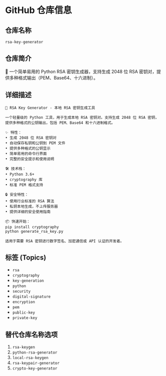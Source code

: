 # GitHub 仓库信息

## 仓库名称
`rsa-key-generator`

## 仓库简介
🔐 一个简单易用的 Python RSA 密钥生成器，支持生成 2048 位 RSA 密钥对，提供多种格式输出（PEM、Base64、十六进制）。

## 详细描述
```
🔐 RSA Key Generator - 本地 RSA 密钥生成工具

一个轻量级的 Python 工具，用于生成本地 RSA 密钥对。支持生成 2048 位 RSA 密钥，提供多种格式的公钥输出，包括 PEM、Base64 和十六进制格式。

✨ 特性：
• 生成 2048 位 RSA 密钥对
• 自动保存私钥和公钥到 PEM 文件
• 提供多种格式的公钥显示
• 简单易用的命令行界面
• 完整的安全提示和使用说明

🛠️ 技术栈：
• Python 3.6+
• cryptography 库
• 标准 PEM 格式支持

🔒 安全特性：
• 使用行业标准的 RSA 算法
• 私钥本地生成，不上传服务器
• 提供详细的安全使用指南

📦 快速开始：
pip install cryptography
python generate_rsa_key.py

适用于需要 RSA 密钥进行数字签名、加密通信或 API 认证的开发者。
```

## 标签 (Topics)
- `rsa`
- `cryptography`
- `key-generation`
- `python`
- `security`
- `digital-signature`
- `encryption`
- `pem`
- `public-key`
- `private-key`

## 替代仓库名称选项
1. `rsa-keygen`
2. `python-rsa-generator`
3. `local-rsa-keygen`
4. `rsa-keypair-generator`
5. `crypto-key-generator` 